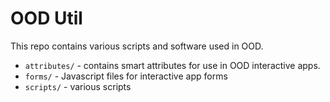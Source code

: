 # OOD Util

This repo contains various scripts and software used in OOD.

- `attributes/` - contains smart attributes for use in OOD interactive apps.
- `forms/` - Javascript files for interactive app forms
- `scripts/` - various scripts
